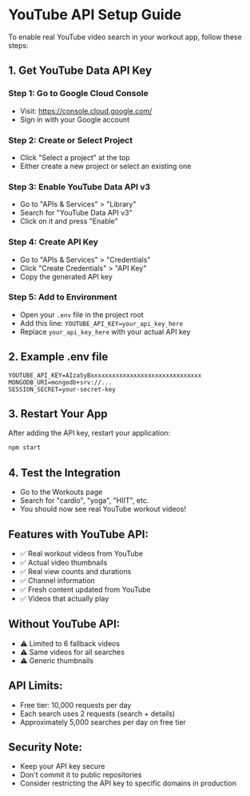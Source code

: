 # YouTube API Setup Guide

To enable real YouTube video search in your workout app, follow these steps:

## 1. Get YouTube Data API Key

### Step 1: Go to Google Cloud Console
- Visit: https://console.cloud.google.com/
- Sign in with your Google account

### Step 2: Create or Select Project
- Click "Select a project" at the top
- Either create a new project or select an existing one

### Step 3: Enable YouTube Data API v3
- Go to "APIs & Services" > "Library"
- Search for "YouTube Data API v3"
- Click on it and press "Enable"

### Step 4: Create API Key
- Go to "APIs & Services" > "Credentials"
- Click "Create Credentials" > "API Key"
- Copy the generated API key

### Step 5: Add to Environment
- Open your `.env` file in the project root
- Add this line: `YOUTUBE_API_KEY=your_api_key_here`
- Replace `your_api_key_here` with your actual API key

## 2. Example .env file
```
YOUTUBE_API_KEY=AIzaSyBxxxxxxxxxxxxxxxxxxxxxxxxxxxxxxx
MONGODB_URI=mongodb+srv://...
SESSION_SECRET=your-secret-key
```

## 3. Restart Your App
After adding the API key, restart your application:
```bash
npm start
```

## 4. Test the Integration
- Go to the Workouts page
- Search for "cardio", "yoga", "HIIT", etc.
- You should now see real YouTube workout videos!

## Features with YouTube API:
- ✅ Real workout videos from YouTube
- ✅ Actual video thumbnails
- ✅ Real view counts and durations
- ✅ Channel information
- ✅ Fresh content updated from YouTube
- ✅ Videos that actually play

## Without YouTube API:
- ⚠️ Limited to 6 fallback videos
- ⚠️ Same videos for all searches
- ⚠️ Generic thumbnails

## API Limits:
- Free tier: 10,000 requests per day
- Each search uses 2 requests (search + details)
- Approximately 5,000 searches per day on free tier

## Security Note:
- Keep your API key secure
- Don't commit it to public repositories
- Consider restricting the API key to specific domains in production